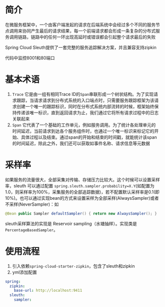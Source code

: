 # 简介

在微服务框架中，一个由客户端发起的请求在后端系统中会经过多个不同的服务节点调用来协同产生最后的请求结果，每一个前端请求都会形成一条复杂的分布式服务调用链路，链路中的任何一环出现高延时或错误都会引起整个请求最后的失败

Spring Cloud Sleuth提供了一套完整的服务追踪解决方案，并且兼容支持zipkin

代码中监控8001和80端口



# 基本术语

1. `Trace` 它是由一组有相同Trace ID的`Span`串联形成一个树状结构。为了实现请求跟踪，当请求请求到分布式系统的入口端点时，只需要服务跟踪框架为该请求创建一个唯一的跟踪标识，同时在分布式系统内部流转的时候，框架始终保持传递该唯一标识，直到返回请求为止，我们通过它将所有请求过程中的日志关联起来
2. `Span` 它代表了一个基础的工作单元，例如服务调用。为了统计各处理单元的时间延迟，当前请求到达各个服务组件时，也通过一个唯一标识来标记它的开始、具体过程以及结束。通过span的开始和结束的时间戳，就能统计该span的时间延迟，除此之外，我们还可以获取如事件名称、请求信息等元数据

# 采样率

如果服务的流量很大，全部采集对传输、存储压力比较大。这个时候可以设置采样率，sleuth 可以通过配置 `spring.sleuth.sampler.probability=X.Y`(如配置为1.0，则采样率为100%，采集服务的全部追踪数据)，若不配置默认采样率是0.1(即10%)。也可以通过实现bean的方式来设置采样为全部采样(AlwaysSampler)或者不采样(NeverSampler)：如

```java
@Bean public Sampler defaultSampler() { return new AlwaysSampler(); }
```

sleuth采样算法的实现是 Reservoir sampling（水塘抽样）。实现类是 `PercentageBasedSampler`。

# 使用流程

1. 引入依赖`spring-cloud-starter-zipkin`，包含了sleuth和zipkin
2. yml添加配置

```yaml
spring:
  zipkin:
    base-url: http://localhost:9411
  sleuth:
    sampler:
```